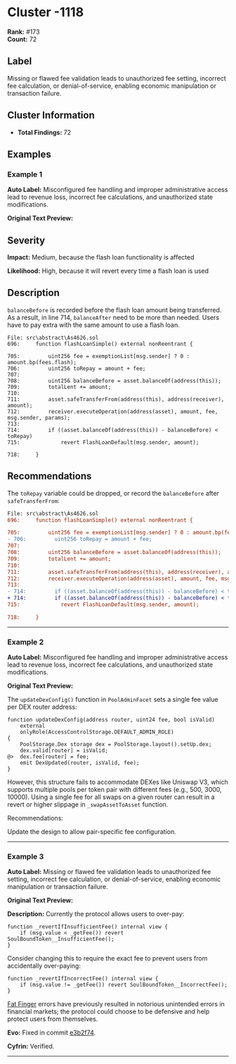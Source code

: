 # Cluster -1118

**Rank:** #173  
**Count:** 72  

## Label
Missing or flawed fee validation leads to unauthorized fee setting, incorrect fee calculation, or denial-of-service, enabling economic manipulation or transaction failure.

## Cluster Information
- **Total Findings:** 72

## Examples

### Example 1

**Auto Label:** Misconfigured fee handling and improper administrative access lead to revenue loss, incorrect fee calculations, and unauthorized state modifications.  

**Original Text Preview:**

## Severity

**Impact:** Medium, because the flash loan functionality is affected

**Likelihood:** High, because it will revert every time а flash loan is used

## Description

`balanceBefore` is recorded before the flash loan amount being transferred. As a result, in line 714, `balanceAfter` need to be more than needed. Users have to pay extra with the same amount to use a flash loan.

```solidity
File: src\abstract\As4626.sol
696:     function flashLoanSimple() external nonReentrant {

705:         uint256 fee = exemptionList[msg.sender] ? 0 : amount.bp(fees.flash);
706:         uint256 toRepay = amount + fee;
707:
708:         uint256 balanceBefore = asset.balanceOf(address(this));
709:         totalLent += amount;
710:
711:         asset.safeTransferFrom(address(this), address(receiver), amount);
712:         receiver.executeOperation(address(asset), amount, fee, msg.sender, params);
713:
714:         if ((asset.balanceOf(address(this)) - balanceBefore) < toRepay)
715:             revert FlashLoanDefault(msg.sender, amount);

718:     }
```

## Recommendations

The `toRepay` variable could be dropped, or record the `balanceBefore` after `safeTransferFrom`:

```diff
File: src\abstract\As4626.sol
696:     function flashLoanSimple() external nonReentrant {

705:         uint256 fee = exemptionList[msg.sender] ? 0 : amount.bp(fees.flash);
- 706:         uint256 toRepay = amount + fee;
707:
708:         uint256 balanceBefore = asset.balanceOf(address(this));
709:         totalLent += amount;
710:
711:         asset.safeTransferFrom(address(this), address(receiver), amount);
712:         receiver.executeOperation(address(asset), amount, fee, msg.sender, params);
713:
- 714:         if ((asset.balanceOf(address(this)) - balanceBefore) < toRepay)
+ 714:         if ((asset.balanceOf(address(this)) - balanceBefore) < fee)
715:             revert FlashLoanDefault(msg.sender, amount);

718:     }

```

---
### Example 2

**Auto Label:** Misconfigured fee handling and improper administrative access lead to revenue loss, incorrect fee calculations, and unauthorized state modifications.  

**Original Text Preview:**

The `updateDexConfig()` function in `PoolAdminFacet` sets a single fee value per DEX router address:

```solidity
function updateDexConfig(address router, uint24 fee, bool isValid)
    external
    onlyRole(AccessControlStorage.DEFAULT_ADMIN_ROLE)
{
    PoolStorage.Dex storage dex = PoolStorage.layout().setUp.dex;
    dex.valid[router] = isValid;
@>  dex.fee[router] = fee;
    emit DexUpdated(router, isValid, fee);
}
```

However, this structure fails to accommodate DEXes like Uniswap V3, which supports multiple pools per token pair with different fees (e.g., 500, 3000, 10000). Using a single fee for all swaps on a given router can result in a revert or higher slippage in `_swapAssetToAsset` function.

Recommendations:

Update the design to allow pair-specific fee configuration.

---
### Example 3

**Auto Label:** Missing or flawed fee validation leads to unauthorized fee setting, incorrect fee calculation, or denial-of-service, enabling economic manipulation or transaction failure.  

**Original Text Preview:**

**Description:** Currently the protocol allows users to over-pay:
```solidity
function _revertIfInsufficientFee() internal view {
    if (msg.value < _getFee()) revert SoulBoundToken__InsufficientFee();
}
```

Consider changing this to require the exact fee to prevent users from accidentally over-paying:
```solidity
function _revertIfIncorrectFee() internal view {
    if (msg.value != _getFee()) revert SoulBoundToken__IncorrectFee();
}
```

[Fat Finger](https://en.wikipedia.org/wiki/Fat-finger_error) errors have previously resulted in notorious unintended errors in financial markets; the protocol could choose to be defensive and help protect users from themselves.

**Evo:**
Fixed in commit [e3b2f74](https://github.com/contractlevel/sbt/commit/e3b2f74239601b2721118e11aaa92b42dbb502e9).

**Cyfrin:** Verified.

---
